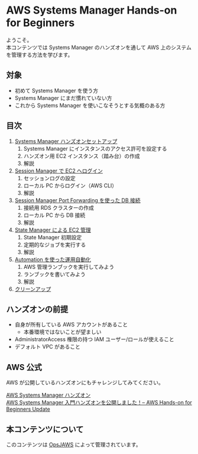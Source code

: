 # AWS Systems Manager Hands-on for Beginners

ようこそ。  
本コンテンツでは Systems Manager のハンズオンを通して AWS 上のシステムを管理する方法を学びます。  

## 対象

- 初めて Systems Manager を使う方
- Systems Manager にまだ慣れていない方
- これから Systems Manager を使いこなそうとする気概のある方

## 目次

1. [Systems Manager ハンズオンセットアップ](./chapter01.md)
   1. Systems Manager にインスタンスのアクセス許可を設定する
   2. ハンズオン用 EC2 インスタンス（踏み台）の作成
   3. 解説
2. [Session Manager で EC2 へログイン](./chapter02.md)
   1. セッションログの設定
   2. ローカル PC からログイン（AWS CLI）
   3. 解説
3. [Session Manager Port Forwarding を使った DB 接続](./chapter03.md)
   1. 接続用 RDS クラスターの作成
   2. ローカル PC から DB 接続
   3. 解説
4. [State Manager による EC2 管理](./chapter04.md)
   1. State Manager 初期設定
   2. 定期的なジョブを実行する
   3. 解説
5. [Automation を使った運用自動化](./chapter05.md)
   1. AWS 管理ランブックを実行してみよう
   2. ランブックを書いてみよう
   3. 解説
6. [クリーンアップ](./chapter06.md)


## ハンズオンの前提

- 自身が所有している AWS アカウントがあること
  - 本番環境ではないことが望ましい
- AdministratorAccess 権限の持つ IAM ユーザー/ロールが使えること
- デフォルト VPC があること

## AWS 公式

AWS が公開しているハンズオンにもチャレンジしてみてください。  

[AWS Systems Manager ハンズオン](https://catalog.us-east-1.prod.workshops.aws/workshops/7e60f6e3-0c8f-488a-bedc-632aa8d526ea/ja-JP)  
[AWS Systems Manager 入門ハンズオンを公開しました！– AWS Hands-on for Beginners Update](https://aws.amazon.com/jp/blogs/news/aws-hands-on-for-beginners-20/)  

## 本コンテンツについて

このコンテンツは [OpsJAWS](https://manage.doorkeeper.jp/groups/opsjaws) によって管理されています。  
